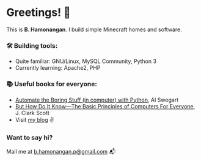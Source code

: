 # Greetings! 👋

This is **B. Hamonangan**. I build simple Minecraft homes and software.

### 🛠️ Building tools:

- Quite familiar: GNU/Linux, MySQL Community, Python 3
- Currently learning: Apache2, PHP

### 📚 Useful books for everyone:

- [Automate the Boring Stuff (in computer) with Python](https://automatetheboringstuff.com/), AI Swegart
- [But How Do It Know—The Basic Principles of Computers For Everyone](https://openlibrary.org/books/OL26675175M/But_How_Do_It_Know), J. Clark Scott
- Visit [my blog](https://hamonangann.github.io) :v:

<!--
### Good references:

- Automate the Boring Stuff with Python, AI Swegart
- But How Do It Know, J. Clark Scott
-->

### Want to say hi?
Mail me at [b.hamonangan.p@gmail.com](mailto:b.hamonangan.p@gmail.com) 📬
<!--
**hamonangann/hamonangann** is a ✨ _special_ ✨ repository because its `README.md` (this file) appears on your GitHub profile.

Here are some ideas to get you started:

- 🔭 I’m currently working on ...
- 🌱 I’m currently learning ...
- 👯 I’m looking to collaborate on ...
- 🤔 I’m looking for help with ...
- 💬 Ask me about ...
- 📫 How to reach me: ...
- 😄 Pronouns: ...
- ⚡ Fun fact: ...
-->
